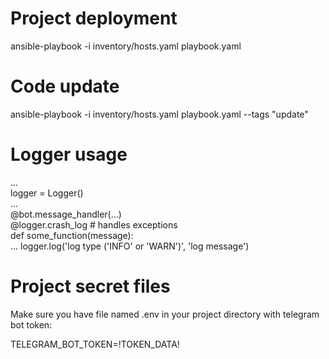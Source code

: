 <h1>Project deployment</h1>
ansible-playbook -i inventory/hosts.yaml playbook.yaml

<h1>Code update</h1>
ansible-playbook -i inventory/hosts.yaml playbook.yaml --tags "update"

<h1>Logger usage</h1>
...<br>
logger = Logger()<br>
...<br>
@bot.message_handler(...)<br>
@logger.crash_log # handles exceptions<br> 
def some_function(message):<br>
    ...
    logger.log('log type ('INFO' or 'WARN')', 'log message')<br>

<h1>Project secret files</h1>
Make sure you have file named .env in your project directory with telegram bot token:

TELEGRAM_BOT_TOKEN=!TOKEN_DATA!